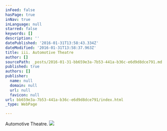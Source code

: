 ```yaml
---
inFeed: false
hasPage: true
inNav: true
inLanguage: null
starred: false
keywords: []
description: ''
datePublished: '2016-01-31T13:58:43.334Z'
dateModified: '2016-01-31T13:58:37.963Z'
title: iii. Automotive Theatre
author: []
sourcePath: _posts/2016-01-31-bb659e3a-7b53-441a-b36c-e6d9d8dce791.md
published: true
authors: []
publisher:
  name: null
  domain: null
  url: null
  favicon: null
url: bb659e3a-7b53-441a-b36c-e6d9d8dce791/index.html
_type: WebPage

---
```

Automotive Theatre.
![](https://the-grid-user-content.s3-us-west-2.amazonaws.com/35d49709-7a52-418c-bacb-8710e7ab08b2.jpg)